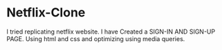 # Netflix-Clone
I tried replicating netflix website.
I have Created a SIGN-IN AND SIGN-UP PAGE.
Using html and css and optimizing using media queries.
